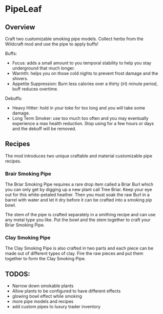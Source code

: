 # PipeLeaf
## Overview 
Craft two customizable smoking pipe models.  Collect herbs from the Wildcraft mod and use the pipe to apply buffs!

Buffs:

   - Focus: adds a small amount to you temporal stability to help you stay underground that much longer.
   - Warmth: helps you on those cold nights to prevent frost damage and the shivers.
   - Appetite Suppression: Burn less calories over a thirty (irl) minute period, buff reduces overtime.

 

Debuffs:

   - Heavy Hitter: hold in your toke for too long and you will take some damage.
   - Long Term Smoker: use too much too often and you may eventually experience a max health reduction. Stop using for a few hours or days and the debuff will be removed.

## Recipes
The mod introduces two unique craftable and material customizable pipe recipes.
### Brair Smoking Pipe
The Briar Smoking Pipe requires a rare drop item called a Briar Burl which you can only get by digging up a new plant call Tree Briar.  Keep your eye out for this white-petaled heather.  Then you must soak the raw Burl in a barrel with water and let it dry before it can be crafted into a smoking pip bowl.

The stem of the pipe is crafted separately in a smithing recipe and can use any metal type you like. Put the bowl and the stem together to craft your Briar Smoking Pipe.

### Clay Smoking Pipe
The Clay Smoking Pipe is also crafted in two parts and each piece can be made out of different types of clay.  Fire the raw pieces and put them together to form the Clay Smoking Pipe.

## TODOS:
- Narrow down smokable plants
- Allow plants to be configured to have different effects
- glowing bowl effect while smoking
- more pipe models and recipes
- add custom pipes to luxury trader inventory
